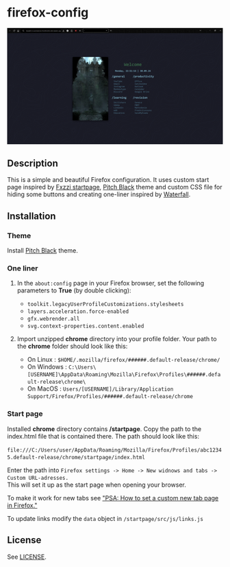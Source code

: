 # firefox-config

![preview](assets/preview.png)

## Description

This is a simple and beautiful Firefox configuration. It uses custom start page inspired by [Fxzzi startpage](https://www.reddit.com/r/startpages/comments/12iiaf0/oc_multitheme_startpage/), [Pitch Black](https://addons.mozilla.org/en-US/firefox/addon/gj-pitch-black/) theme and custom CSS file for hiding some buttons and creating one-liner inspired by [Waterfall](https://github.com/crambaud/waterfall).

## Installation

### Theme

Install [Pitch Black](https://addons.mozilla.org/en-US/firefox/addon/gj-pitch-black/) theme.

### One liner

1. In the `about:config` page in your Firefox browser, set the following parameters to **True** (by double clicking):

   - `toolkit.legacyUserProfileCustomizations.stylesheets`
   - `layers.acceleration.force-enabled`
   - `gfx.webrender.all`
   - `svg.context-properties.content.enabled`

2. Import unzipped **chrome** directory into your profile folder. Your path to the **chrome** folder should look like this:

   - On Linux : `$HOME/.mozilla/firefox/######.default-release/chrome/`
   - On Windows : `C:\Users\[USERNAME]\AppData\Roaming\Mozilla\Firefox\Profiles\######.default-release\chrome\`
   - On MacOS : `Users/[USERNAME]/Library/Application Support/Firefox/Profiles/######.default-release/chrome`

### Start page

Installed **chrome** directory contains **/startpage**. Copy the path to the index.html file that is contained there. The path should look like this:

`file:///C:/Users/user/AppData/Roaming/Mozilla/Firefox/Profiles/abc12345.default-release/chrome/startpage/index.html`

Enter the path into `Firefox settings -> Home -> New widnows and tabs -> Custom URL-adresses.`  
This will set it up as the start page when opening your browser.

To make it work for new tabs see ["PSA: How to set a custom new tab page in Firefox."](https://www.reddit.com/r/startpages/comments/g3qndt/psa_how_to_set_a_custom_new_tab_page_in_firefox/)

To update links modify the `data` object in `/startpage/src/js/links.js`

## License

See [LICENSE](LICENSE).
